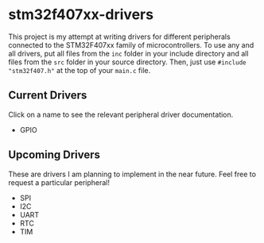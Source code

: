# stm32f407xx-drivers    

This project is my attempt at writing drivers for different peripherals connected to the STM32F407xx family of microcontrollers. To use any and all drivers, put all files from the `inc` folder in your include directory and all files from the `src` folder in your source directory. Then, just use `#include "stm32f407.h"` at the top of your `main.c` file.

## Current Drivers
Click on a name to see the relevant peripheral driver documentation.

- GPIO

## Upcoming Drivers
These are drivers I am planning to implement in the near future. Feel free to request a particular peripheral!

- SPI
- I2C
- UART
- RTC
- TIM
